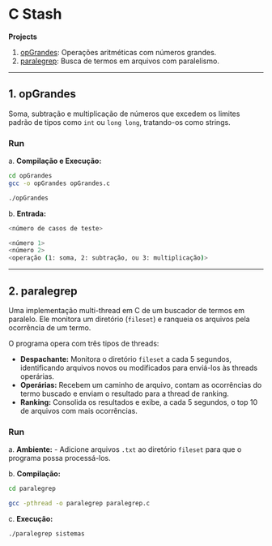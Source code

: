 # C Stash

**Projects**

1. [opGrandes](#1-opgrandes): Operações aritméticas com números grandes.
2. [paralegrep](#2-paralegrep): Busca de termos em arquivos com paralelismo.

---

## 1. opGrandes

Soma, subtração e multiplicação de números que excedem os limites padrão de tipos como `int` ou `long long`, tratando-os como strings.

### Run

a. **Compilação e Execução:**

```bash
cd opGrandes
gcc -o opGrandes opGrandes.c

./opGrandes
```

b. **Entrada:**

```bash
<número de casos de teste>

<número 1>
<número 2>
<operação (1: soma, 2: subtração, ou 3: multiplicação)>
```

---

## 2. paralegrep

Uma implementação multi-thread em C de um buscador de termos em paralelo. Ele monitora um diretório (`fileset`) e ranqueia os arquivos pela ocorrência de um termo.

O programa opera com três tipos de threads:

* **Despachante:** Monitora o diretório `fileset` a cada 5 segundos, identificando arquivos novos ou modificados para enviá-los às threads operárias.
* **Operárias:** Recebem um caminho de arquivo, contam as ocorrências do termo buscado e enviam o resultado para a thread de ranking.
* **Ranking:** Consolida os resultados e exibe, a cada 5 segundos, o top 10 de arquivos com mais ocorrências.

### Run

a.  **Ambiente:**
    - Adicione arquivos `.txt` ao diretório `fileset` para que o programa possa processá-los.

b.  **Compilação:**

```bash
cd paralegrep

gcc -pthread -o paralegrep paralegrep.c
```

c.  **Execução:**

```bash
./paralegrep sistemas
```
